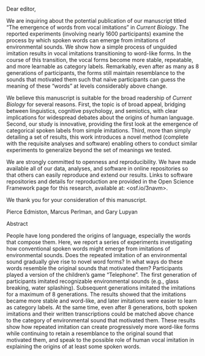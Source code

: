 Dear editor,

We are inquiring about the potential publication of our manuscript titled “The emergence of words from vocal imitations” in _Current Biology_. The reported experiments (involving nearly 1600 participants) examine the process by which spoken words can emerge from imitations of environmental sounds. We show how a simple process of unguided imitation results in vocal imitations transitioning to word-like forms. In the course of this transition, the vocal forms become more stable, repeatable, and more learnable as category labels. Remarkably, even after as many as 8 generations of participants, the forms still maintain resemblance to the sounds that motivated them such that naïve participants can guess the meaning of these “words” at levels considerably above change.

We believe this manuscript is suitable for the broad readership of _Current Biology_ for several reasons. First, the topic is of broad appeal, bridging between linguistics, cognitive psychology, and semiotics, with clear implications for widespread debates about the origins of human language. Second, our study is innovative, providing the first look at the emergence of categorical spoken labels from simple imitations. Third, more than simply detailing a set of results, this work introduces a novel method (complete with the requisite analyses and software) enabling others to conduct similar experiments to generalize beyond the set of meanings we tested.

We are strongly committed to openness and reproducibility. We have made available all of our data, analyses, and software in online repositories so that others can easily reproduce and extend our results. Links to software repositories and details for reproduction are provided in the Open Science Framework page for this research, available at: <osf.io/3navm>.

We thank you for your consideration of this manuscript.

Pierce Edmiston, Marcus Perlman, and Gary Lupyan


Abstract

People have long pondered the origins of language, especially the words that compose them. Here, we report a series of experiments investigating how conventional spoken words might emerge from imitations of environmental sounds. Does the repeated imitation of an environmental sound gradually give rise to novel word forms? In what ways do these words resemble the original sounds that motivated them? Participants played a version of the children’s game “Telephone”. The first generation of participants imitated recognizable environmental sounds (e.g., glass breaking, water splashing). Subsequent generations imitated the imitations for a maximum of 8 generations. The results showed that the imitations became more stable and word-like, and later imitations were easier to learn as category labels. At the same time, even after 8 generations, both spoken imitations and their written transcriptions could be matched above chance to the category of environmental sound that motivated them. These results show how repeated imitation can create progressively more word-like forms while continuing to retain a resemblance to the original sound that motivated them, and speak to the possible role of human vocal imitation in explaining the origins of at least some spoken words.
